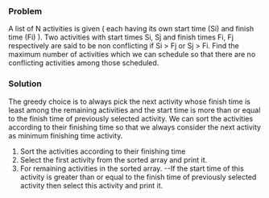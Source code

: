 ### Problem
A list of N activities is given ( each having its own start time (Si) and finish time (Fi) ). Two activities with start times Si, Sj and 
finish times Fi, Fj respectively are said to be non conflicting if Si > Fj or Sj > Fi. Find the maximum number of activities which we can 
schedule so that there are no conflicting activities among those scheduled.

### Solution
The greedy choice is to always pick the next activity whose finish time is least among the remaining activities and the start time is more than or equal to the finish time of previously selected activity. We can sort the activities according to their finishing time so that we always consider the next activity as minimum finishing time activity.

1) Sort the activities according to their finishing time
2) Select the first activity from the sorted array and print it.
3) For remaining activities in the sorted array.
       --If the start time of this activity is greater than or equal to the finish time of previously selected activity then select this activity and print it.
